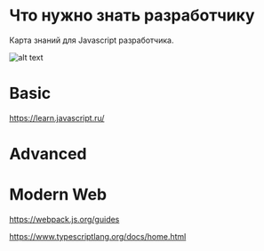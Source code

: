 # Что нужно знать разработчику

Карта знаний для Javascript разработчика.

![alt text](https://github.com/js-machine/dashboard/blob/master/topics/basis/%D0%A7%D1%82%D0%BE%20%D0%BD%D1%83%D0%B6%D0%BD%D0%BE%20%D0%B7%D0%BD%D0%B0%D1%82%D1%8C%20%D1%80%D0%B0%D0%B7%D1%80%D0%B0%D0%B1%D0%BE%D1%82%D1%87%D0%B8%D0%BA%D1%83.png)

# Basic 
https://learn.javascript.ru/

# Advanced


# Modern Web

https://webpack.js.org/guides

https://www.typescriptlang.org/docs/home.html
